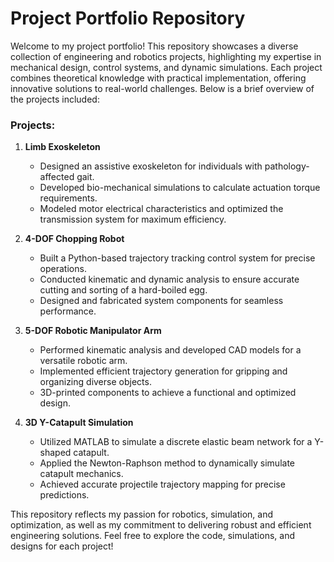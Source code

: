 # Project Portfolio Repository

Welcome to my project portfolio! This repository showcases a diverse collection of engineering and robotics projects, highlighting my expertise in mechanical design, control systems, and dynamic simulations. Each project combines theoretical knowledge with practical implementation, offering innovative solutions to real-world challenges. Below is a brief overview of the projects included:

### Projects:

1. **Limb Exoskeleton**  
   - Designed an assistive exoskeleton for individuals with pathology-affected gait.  
   - Developed bio-mechanical simulations to calculate actuation torque requirements.  
   - Modeled motor electrical characteristics and optimized the transmission system for maximum efficiency.

2. **4-DOF Chopping Robot**  
   - Built a Python-based trajectory tracking control system for precise operations.  
   - Conducted kinematic and dynamic analysis to ensure accurate cutting and sorting of a hard-boiled egg.  
   - Designed and fabricated system components for seamless performance.

3. **5-DOF Robotic Manipulator Arm**  
   - Performed kinematic analysis and developed CAD models for a versatile robotic arm.  
   - Implemented efficient trajectory generation for gripping and organizing diverse objects.  
   - 3D-printed components to achieve a functional and optimized design.

4. **3D Y-Catapult Simulation**  
   - Utilized MATLAB to simulate a discrete elastic beam network for a Y-shaped catapult.  
   - Applied the Newton-Raphson method to dynamically simulate catapult mechanics.  
   - Achieved accurate projectile trajectory mapping for precise predictions.

This repository reflects my passion for robotics, simulation, and optimization, as well as my commitment to delivering robust and efficient engineering solutions. Feel free to explore the code, simulations, and designs for each project!
